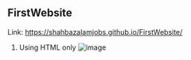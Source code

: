 ## FirstWebsite
Link: https://shahbazalamjobs.github.io/FirstWebsite/

1) Using HTML only
![image](https://user-images.githubusercontent.com/125631878/229365610-082761a8-5b8e-4ab2-8e23-7f319c0afaeb.png)


